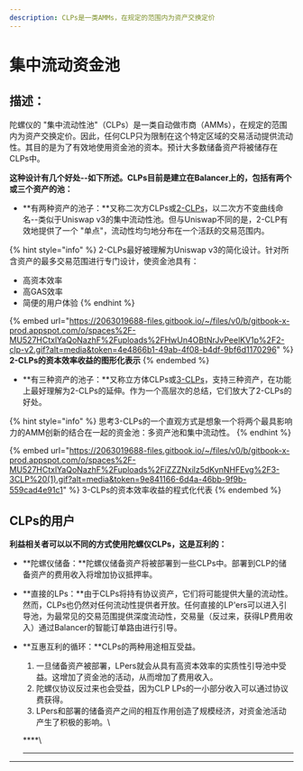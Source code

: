 ```yaml
---
description: CLPs是一类AMMs，在规定的范围内为资产交换定价
---
```


# 集中流动资金池

## 描述：

陀螺仪的 "集中流动性池"（CLPs）是一类自动做市商（AMMs），在规定的范围内为资产交换定价。因此，任何CLP只为限制在这个特定区域的交易活动提供流动性。其目的是为了有效地使用资金池的资本。预计大多数储备资产将被储存在CLPs中。

**这种设计有几个好处--如下所述。CLPs目前是建立在Balancer上的，包括有两个或三个资产的池：**

* **有两种资产的池子：**又称二次方CLPs或[2-CLPs](2-CLPs.md)，以二次方不变曲线命名--类似于Uniswap v3的集中流动性池。但与Uniswap不同的是，2-CLP有效地提供了一个 "单点"，流动性均匀地分布在一个活跃的交易范围内。

{% hint style="info" %}
2-CLPs最好被理解为Uniswap v3的简化设计。针对所含资产的最多交易范围进行专门设计，使资金池具有：

* 高资本效率
* 高GAS效率
* 简便的用户体验
{% endhint %}

{% embed url="https://2063019688-files.gitbook.io/~/files/v0/b/gitbook-x-prod.appspot.com/o/spaces%2F-MU527HCtxlYaQoNazhF%2Fuploads%2FHwUn4OBtNrJvPeelKV1p%2F2-clp-v2.gif?alt=media&token=4e4866b1-49ab-4f08-b4df-9bf6d1170296" %}
**2-CLPs的资本效率收益的图形化表示**
{% endembed %}

* **有三种资产的池子：**又称立方体CLPs或[3-CLPs](3-CLPs.md)，支持三种资产，在功能上最好理解为2-CLPs的延伸。作为一个高层次的总结，它们放大了2-CLPs的好处。

{% hint style="info" %}
思考3-CLPs的一个直观方式是想象一个将两个最具影响力的AMM创新的结合在一起的资金池：多资产池和集中流动性。
{% endhint %}

{% embed url="https://2063019688-files.gitbook.io/~/files/v0/b/gitbook-x-prod.appspot.com/o/spaces%2F-MU527HCtxlYaQoNazhF%2Fuploads%2FiZZZNxilz5dKynNHFEvg%2F3-3CLP%20(1).gif?alt=media&token=9e841166-6d4a-46bb-9f9b-559cad4e91c1" %}
3-CLPs的资本效率收益的程式化代表
{% endembed %}

## CLPs的用户

**利益相关者可以以不同的方式使用陀螺仪CLPs，这是互利的：**

* **陀螺仪储备：**陀螺仪储备资产将被部署到一些CLPs中。部署到CLP的储备资产的费用收入将增加协议抵押率。
* **直接的LPs：**由于CLPs将持有协议资产，它们将可能提供大量的流动性。然而，CLPs也仍然对任何流动性提供者开放。任何直接的LP'ers可以进入引导池，为最常见的交易范围提供深度流动性，交易量（反过来，获得LP费用收入）通过Balancer的智能订单路由进行引导。
*   **互惠互利的循环：**CLPs的两种用途相互受益。

    1. 一旦储备资产被部署，LPers就会从具有高资本效率的实质性引导池中受益。这增加了资金池的活动，从而增加了费用收入。
    2. 陀螺仪协议反过来也会受益，因为CLP LPs的一小部分收入可以通过协议费获得。
    3. LPers和部署的储备资产之间的相互作用创造了规模经济，对资金池活动产生了积极的影响。\


    ****\
    ****

****
